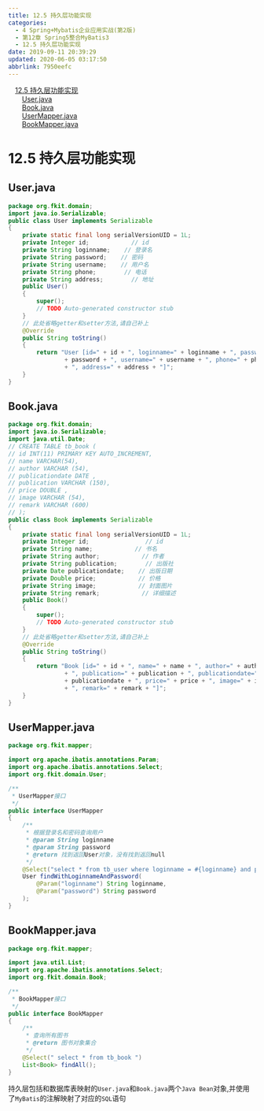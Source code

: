 ```yaml
---
title: 12.5 持久层功能实现
categories: 
  - 4 Spring+Mybatis企业应用实战(第2版)
  - 第12章 Spring5整合MyBatis3
  - 12.5 持久层功能实现
date: 2019-09-11 20:39:29
updated: 2020-06-05 03:17:50
abbrlink: 7950eefc
---
```

<div id='my_toc'><a href="/JavaReadingNotes/7950eefc/#12-5-持久层功能实现" class="header_1">12.5 持久层功能实现</a>&nbsp;<br><a href="/JavaReadingNotes/7950eefc/#User-java" class="header_2">User.java</a>&nbsp;<br><a href="/JavaReadingNotes/7950eefc/#Book-java" class="header_2">Book.java</a>&nbsp;<br><a href="/JavaReadingNotes/7950eefc/#UserMapper-java" class="header_2">UserMapper.java</a>&nbsp;<br><a href="/JavaReadingNotes/7950eefc/#BookMapper-java" class="header_2">BookMapper.java</a>&nbsp;<br></div>
<style>.header_1{margin-left: 1em;}.header_2{margin-left: 2em;}.header_3{margin-left: 3em;}.header_4{margin-left: 4em;}.header_5{margin-left: 5em;}.header_6{margin-left: 6em;}</style>
<!--more-->
<script>if (navigator.platform.search('arm')==-1){document.getElementById('my_toc').style.display = 'none';}var e,p = document.getElementsByTagName('p');while (p.length>0) {e = p[0];e.parentElement.removeChild(e);}</script>

<!--end-->
<!--SSTStart-->
# 12.5 持久层功能实现 #
## User.java ##
```java
package org.fkit.domain;
import java.io.Serializable;
public class User implements Serializable
{
    private static final long serialVersionUID = 1L;
    private Integer id;            // id
    private String loginname;    // 登录名
    private String password;    // 密码
    private String username;    // 用户名
    private String phone;        // 电话
    private String address;        // 地址
    public User()
    {
        super();
        // TODO Auto-generated constructor stub
    }
    // 此处省略getter和setter方法,请自己补上
    @Override
    public String toString()
    {
        return "User [id=" + id + ", loginname=" + loginname + ", password="
                + password + ", username=" + username + ", phone=" + phone
                + ", address=" + address + "]";
    }
}
```
## Book.java ##
```java
package org.fkit.domain;
import java.io.Serializable;
import java.util.Date;
// CREATE TABLE tb_book (
// id INT(11) PRIMARY KEY AUTO_INCREMENT,
// name VARCHAR(54),
// author VARCHAR (54),
// publicationdate DATE ,
// publication VARCHAR (150),
// price DOUBLE ,
// image VARCHAR (54),
// remark VARCHAR (600)
// );
public class Book implements Serializable
{
    private static final long serialVersionUID = 1L;
    private Integer id;                // id
    private String name;            // 书名
    private String author;            // 作者
    private String publication;        // 出版社
    private Date publicationdate;    // 出版日期
    private Double price;            // 价格
    private String image;            // 封面图片
    private String remark;            // 详细描述
    public Book()
    {
        super();
        // TODO Auto-generated constructor stub
    }
    // 此处省略getter和setter方法,请自己补上
    @Override
    public String toString()
    {
        return "Book [id=" + id + ", name=" + name + ", author=" + author
                + ", publication=" + publication + ", publicationdate="
                + publicationdate + ", price=" + price + ", image=" + image
                + ", remark=" + remark + "]";
    }
}
```
## UserMapper.java ##
```java
package org.fkit.mapper;

import org.apache.ibatis.annotations.Param;
import org.apache.ibatis.annotations.Select;
import org.fkit.domain.User;

/**
 * UserMapper接口
 */
public interface UserMapper
{
    /**
     * 根据登录名和密码查询用户
     * @param String loginname
     * @param String password
     * @return 找到返回User对象，没有找到返回null
     */
    @Select("select * from tb_user where loginname = #{loginname} and password = #{password}")
    User findWithLoginnameAndPassword(
        @Param("loginname") String loginname,
        @Param("password") String password
    );
}
```
## BookMapper.java ##
```java
package org.fkit.mapper;

import java.util.List;
import org.apache.ibatis.annotations.Select;
import org.fkit.domain.Book;

/**
 * BookMapper接口
 */
public interface BookMapper
{
    /**
     * 查询所有图书
     * @return 图书对象集合
     */
    @Select(" select * from tb_book ")
    List<Book> findAll();
}
```
持久层包括和数据库表映射的`User.java`和`Book.java`两个`Java Bean`对象,并使用了`MyBatis`的注解映射了对应的`SQL`语句

<!--SSTStop-->
